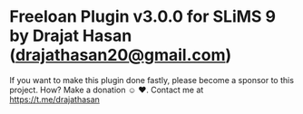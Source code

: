 # Freeloan Plugin v3.0.0 for SLiMS 9 by Drajat Hasan (drajathasan20@gmail.com)

If you want to make this plugin done fastly, please become a sponsor to this project. How? Make a donation :relaxed: :heart:.
Contact me at https://t.me/drajathasan
